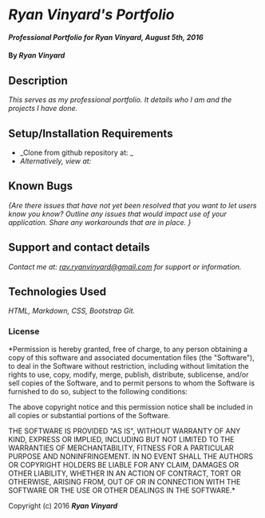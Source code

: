 # _Ryan Vinyard's Portfolio_

#### _Professional Portfolio for Ryan Vinyard, August 5th, 2016_

#### By _**Ryan Vinyard**_

## Description

_This serves as my professional portfolio. It details who I am and the projects I have done._

## Setup/Installation Requirements

* _Clone from github repository at: _
* _Alternatively, view at:_


## Known Bugs

_{Are there issues that have not yet been resolved that you want to let users know you know?  Outline any issues that would impact use of your application.  Share any workarounds that are in place. }_

## Support and contact details

_Contact me at: rav.ryanvinyard@gmail.com for support or information._

## Technologies Used

_HTML, Markdown, CSS, Bootstrap Git._

### License

*Permission is hereby granted, free of charge, to any person obtaining a copy of this software and associated documentation files (the "Software"), to deal in the Software without restriction, including without limitation the rights to use, copy, modify, merge, publish, distribute, sublicense, and/or sell copies of the Software, and to permit persons to whom the Software is furnished to do so, subject to the following conditions:

The above copyright notice and this permission notice shall be included in all copies or substantial portions of the Software.

THE SOFTWARE IS PROVIDED "AS IS", WITHOUT WARRANTY OF ANY KIND, EXPRESS OR IMPLIED, INCLUDING BUT NOT LIMITED TO THE WARRANTIES OF MERCHANTABILITY, FITNESS FOR A PARTICULAR PURPOSE AND NONINFRINGEMENT. IN NO EVENT SHALL THE AUTHORS OR COPYRIGHT HOLDERS BE LIABLE FOR ANY CLAIM, DAMAGES OR OTHER LIABILITY, WHETHER IN AN ACTION OF CONTRACT, TORT OR OTHERWISE, ARISING FROM, OUT OF OR IN CONNECTION WITH THE SOFTWARE OR THE USE OR OTHER DEALINGS IN THE SOFTWARE.*

Copyright (c) 2016 **_Ryan Vinyard_**
